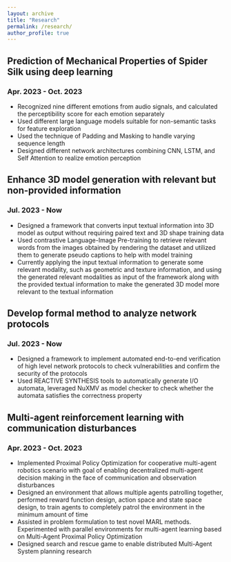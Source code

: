 ```yaml
---
layout: archive
title: "Research"
permalink: /research/
author_profile: true
---
```


## Prediction of Mechanical Properties of Spider Silk using deep learning
### Apr. 2023 - Oct. 2023
* Recognized nine different emotions from audio signals, and calculated the perceptibility score for each emotion separately
* Used different large language models suitable for non-semantic tasks for feature exploration
* Used the technique of Padding and Masking to handle varying sequence length
* Designed different network architectures combining CNN, LSTM, and Self Attention to realize emotion perception

## Enhance 3D model generation with relevant but non-provided information
### Jul. 2023 - Now
* Designed a framework that converts input textual information into 3D model as output without requiring paired text and 3D shape training data
* Used contrastive Language-Image Pre-training to retrieve relevant words from the images obtained by rendering the dataset and utilized them to generate pseudo captions to help with model training
* Currently applying the input textual information to generate some relevant modality, such as geometric and texture information, and using the generated relevant modalities as input of the framework along with the provided textual information to make the generated 3D model more relevant to the textual information
  
## Develop formal method to analyze network protocols
### Jul. 2023 - Now
* Designed a framework to implement automated end-to-end verification of high level network protocols to check vulnerabilities and confirm the security of the protocols
* Used REACTIVE SYNTHESIS tools to automatically generate I/O automata, leveraged NuXMV as model checker to check whether the automata satisfies the correctness property

## Multi-agent reinforcement learning with communication disturbances
### Apr. 2023 - Oct. 2023
* Implemented Proximal Policy Optimization for cooperative multi-agent robotics scenario with goal of enabling decentralized multi-agent decision making in the face of communication and observation disturbances
* Designed an environment that allows multiple agents patrolling together, performed reward function design, action space and state space design, to train agents to completely patrol the environment in the minimum amount of time
* Assisted in problem formulation to test novel MARL methods. Experimented with parallel environments for multi-agent learning based on Multi-Agent Proximal Policy Optimization
* Designed search and rescue game to enable distributed Multi-Agent System planning research
